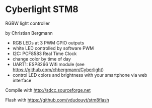Cyberlight STM8
===============

RGBW light controller

by Christian Bergmann

 * RGB LEDs at 3 PWM GPIO outputs
 * white LED controlled by software PWM
 * I2C: PCF8583 Real Time Clock
 * change color by time of day
 * UART1: ESP8266 Wifi module (see https://github.com/chbergmann/Cyberlight)
 * control LED colors and brightness with your smartphone via web interface
 
Compile with http://sdcc.sourceforge.net

Flash with https://github.com/vdudouyt/stm8flash

